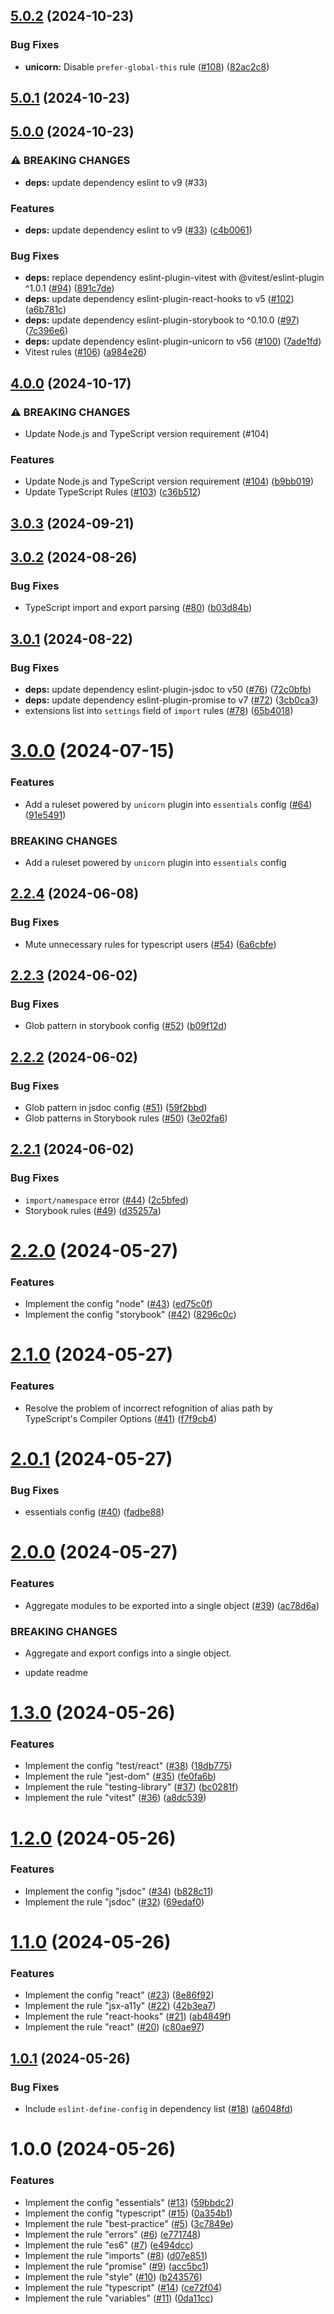 ## [5.0.2](https://github.com/wakamsha/eslint-config/compare/v5.0.1...v5.0.2) (2024-10-23)

### Bug Fixes

* **unicorn:** Disable `prefer-global-this` rule ([#108](https://github.com/wakamsha/eslint-config/issues/108)) ([82ac2c8](https://github.com/wakamsha/eslint-config/commit/82ac2c80a3f4c8b1e353b2500db0b3aa3153c7bd))

## [5.0.1](https://github.com/wakamsha/eslint-config/compare/v5.0.0...v5.0.1) (2024-10-23)

## [5.0.0](https://github.com/wakamsha/eslint-config/compare/v4.0.0...v5.0.0) (2024-10-23)

### ⚠ BREAKING CHANGES

* **deps:** update dependency eslint to v9 (#33)

### Features

* **deps:** update dependency eslint to v9 ([#33](https://github.com/wakamsha/eslint-config/issues/33)) ([c4b0061](https://github.com/wakamsha/eslint-config/commit/c4b00610ab911bd49a74eab59a925db61790d11c))

### Bug Fixes

* **deps:** replace dependency eslint-plugin-vitest with @vitest/eslint-plugin ^1.0.1 ([#94](https://github.com/wakamsha/eslint-config/issues/94)) ([891c7de](https://github.com/wakamsha/eslint-config/commit/891c7de568973e6ed648d9da710520bca946661b))
* **deps:** update dependency eslint-plugin-react-hooks to v5 ([#102](https://github.com/wakamsha/eslint-config/issues/102)) ([a6b781c](https://github.com/wakamsha/eslint-config/commit/a6b781c56c4301b0598a8c76db0b48e9aa3b7c10))
* **deps:** update dependency eslint-plugin-storybook to ^0.10.0 ([#97](https://github.com/wakamsha/eslint-config/issues/97)) ([7c396e6](https://github.com/wakamsha/eslint-config/commit/7c396e63442e817a1f7e0d4a2299dedcaf6d657e))
* **deps:** update dependency eslint-plugin-unicorn to v56 ([#100](https://github.com/wakamsha/eslint-config/issues/100)) ([7ade1fd](https://github.com/wakamsha/eslint-config/commit/7ade1fd56522ab910ca0a5572ad280ca56461614))
* Vitest rules ([#106](https://github.com/wakamsha/eslint-config/issues/106)) ([a984e26](https://github.com/wakamsha/eslint-config/commit/a984e264852339c25d6eee7d6d48e6523262e9b3))

## [4.0.0](https://github.com/wakamsha/eslint-config/compare/v3.0.3...v4.0.0) (2024-10-17)

### ⚠ BREAKING CHANGES

* Update Node.js and TypeScript version requirement (#104)

### Features

* Update Node.js and TypeScript version requirement ([#104](https://github.com/wakamsha/eslint-config/issues/104)) ([b9bb019](https://github.com/wakamsha/eslint-config/commit/b9bb019e4a457c683c5d969c429ffe7d6e57c031))
* Update TypeScript Rules ([#103](https://github.com/wakamsha/eslint-config/issues/103)) ([c36b512](https://github.com/wakamsha/eslint-config/commit/c36b51242d3bb007c7da7c62340ed93991653a6c))

## [3.0.3](https://github.com/wakamsha/eslint-config/compare/v3.0.2...v3.0.3) (2024-09-21)

## [3.0.2](https://github.com/wakamsha/eslint-config/compare/v3.0.1...v3.0.2) (2024-08-26)


### Bug Fixes

* TypeScript import and export parsing ([#80](https://github.com/wakamsha/eslint-config/issues/80)) ([b03d84b](https://github.com/wakamsha/eslint-config/commit/b03d84bd95197b01b261aba61607a2c44ffb8111))

## [3.0.1](https://github.com/wakamsha/eslint-config/compare/v3.0.0...v3.0.1) (2024-08-22)


### Bug Fixes

* **deps:** update dependency eslint-plugin-jsdoc to v50 ([#76](https://github.com/wakamsha/eslint-config/issues/76)) ([72c0bfb](https://github.com/wakamsha/eslint-config/commit/72c0bfb43d020854b648197d0f352ce43fc5b104))
* **deps:** update dependency eslint-plugin-promise to v7 ([#72](https://github.com/wakamsha/eslint-config/issues/72)) ([3cb0ca3](https://github.com/wakamsha/eslint-config/commit/3cb0ca3abdf4bcf422f1994b452ddd59d203d547))
* extensions list into `settings` field of `import` rules ([#78](https://github.com/wakamsha/eslint-config/issues/78)) ([65b4018](https://github.com/wakamsha/eslint-config/commit/65b40182430bf1a6b93759d4b3bc91f40a705763))

# [3.0.0](https://github.com/wakamsha/eslint-config/compare/v2.2.4...v3.0.0) (2024-07-15)


### Features

* Add a ruleset powered by `unicorn` plugin into `essentials` config ([#64](https://github.com/wakamsha/eslint-config/issues/64)) ([91e5491](https://github.com/wakamsha/eslint-config/commit/91e54919f82b629d4b23b78bdb365335819dc1b8))


### BREAKING CHANGES

* Add a ruleset powered by `unicorn` plugin into `essentials` config

## [2.2.4](https://github.com/wakamsha/eslint-config/compare/v2.2.3...v2.2.4) (2024-06-08)


### Bug Fixes

* Mute unnecessary rules for typescript users ([#54](https://github.com/wakamsha/eslint-config/issues/54)) ([6a6cbfe](https://github.com/wakamsha/eslint-config/commit/6a6cbfe8e87bdcbd36099dbf0ebcbeccc291c67f))

## [2.2.3](https://github.com/wakamsha/eslint-config/compare/v2.2.2...v2.2.3) (2024-06-02)


### Bug Fixes

* Glob pattern in storybook config ([#52](https://github.com/wakamsha/eslint-config/issues/52)) ([b09f12d](https://github.com/wakamsha/eslint-config/commit/b09f12de9ded83f02a074a2467403d55540c2889))

## [2.2.2](https://github.com/wakamsha/eslint-config/compare/v2.2.1...v2.2.2) (2024-06-02)


### Bug Fixes

* Glob pattern in jsdoc config ([#51](https://github.com/wakamsha/eslint-config/issues/51)) ([59f2bbd](https://github.com/wakamsha/eslint-config/commit/59f2bbd26064680886695143b73532a072e49961))
* Glob patterns in Storybook rules ([#50](https://github.com/wakamsha/eslint-config/issues/50)) ([3e02fa6](https://github.com/wakamsha/eslint-config/commit/3e02fa69e85810b46a892bce5210e19f8f70ae43))

## [2.2.1](https://github.com/wakamsha/eslint-config/compare/v2.2.0...v2.2.1) (2024-06-02)


### Bug Fixes

* `import/namespace` error ([#44](https://github.com/wakamsha/eslint-config/issues/44)) ([2c5bfed](https://github.com/wakamsha/eslint-config/commit/2c5bfed4735697e493a5f79890e344d55963ac0c))
* Storybook rules ([#49](https://github.com/wakamsha/eslint-config/issues/49)) ([d35257a](https://github.com/wakamsha/eslint-config/commit/d35257ae47b6596b52a54101753622ff442b52be))

# [2.2.0](https://github.com/wakamsha/eslint-config/compare/v2.1.0...v2.2.0) (2024-05-27)


### Features

* Implement the config "node" ([#43](https://github.com/wakamsha/eslint-config/issues/43)) ([ed75c0f](https://github.com/wakamsha/eslint-config/commit/ed75c0fe0da0973d524af91530665e5568d111f5))
* Implement the config "storybook" ([#42](https://github.com/wakamsha/eslint-config/issues/42)) ([8296c0c](https://github.com/wakamsha/eslint-config/commit/8296c0cd8ff47386afe17497f0c43ac3c904feb7))

# [2.1.0](https://github.com/wakamsha/eslint-config/compare/v2.0.1...v2.1.0) (2024-05-27)


### Features

* Resolve the problem of incorrect refognition of alias path by TypeScript's Compiler Options ([#41](https://github.com/wakamsha/eslint-config/issues/41)) ([f7f9cb4](https://github.com/wakamsha/eslint-config/commit/f7f9cb42d2c664671b40969812e7ad93ccc82c32))

# [2.0.1](https://github.com/wakamsha/eslint-config/compare/v2.0.0...v2.0.1) (2024-05-27)

### Bug Fixes

- essentials config ([#40](https://github.com/wakamsha/eslint-config/issues/40)) ([fadbe88](https://github.com/wakamsha/eslint-config/commit/fadbe88c30c6e2a6027dd694e732252644c3629f))

# [2.0.0](https://github.com/wakamsha/eslint-config/compare/v1.3.0...v2.0.0) (2024-05-27)

### Features

- Aggregate modules to be exported into a single object ([#39](https://github.com/wakamsha/eslint-config/issues/39)) ([ac78d6a](https://github.com/wakamsha/eslint-config/commit/ac78d6a6851908ee51a65aa3660e42c25b3139b4))

### BREAKING CHANGES

- Aggregate and export configs into a single object.

- update readme

# [1.3.0](https://github.com/wakamsha/eslint-config/compare/v1.2.0...v1.3.0) (2024-05-26)

### Features

- Implement the config "test/react" ([#38](https://github.com/wakamsha/eslint-config/issues/38)) ([18db775](https://github.com/wakamsha/eslint-config/commit/18db77579ab0f2f639d9ee38eb7d9061ccfde49c))
- Implement the rule "jest-dom" ([#35](https://github.com/wakamsha/eslint-config/issues/35)) ([fe0fa6b](https://github.com/wakamsha/eslint-config/commit/fe0fa6ba836c5f7192dd7ad7efa582a85e643931))
- Implement the rule "testing-library" ([#37](https://github.com/wakamsha/eslint-config/issues/37)) ([bc0281f](https://github.com/wakamsha/eslint-config/commit/bc0281f5ada40a3cf9890749ab3df3826a1e5e2b))
- Implement the rule "vitest" ([#36](https://github.com/wakamsha/eslint-config/issues/36)) ([a8dc539](https://github.com/wakamsha/eslint-config/commit/a8dc539fac8d46b604ad67347d7af0ce3f38ff94))

# [1.2.0](https://github.com/wakamsha/eslint-config/compare/v1.1.0...v1.2.0) (2024-05-26)

### Features

- Implement the config "jsdoc" ([#34](https://github.com/wakamsha/eslint-config/issues/34)) ([b828c11](https://github.com/wakamsha/eslint-config/commit/b828c1198cbf5e5eda5c7cafae364adab9cc0bed))
- Implement the rule "jsdoc" ([#32](https://github.com/wakamsha/eslint-config/issues/32)) ([69edaf0](https://github.com/wakamsha/eslint-config/commit/69edaf00e6eed3489aa407f7fe17defd53b1f1a9))

# [1.1.0](https://github.com/wakamsha/eslint-config/compare/v1.0.1...v1.1.0) (2024-05-26)

### Features

- Implement the config "react" ([#23](https://github.com/wakamsha/eslint-config/issues/23)) ([8e86f92](https://github.com/wakamsha/eslint-config/commit/8e86f92ef4af74a39b27bf47ce743691ea1afba4))
- Implement the rule "jsx-a11y" ([#22](https://github.com/wakamsha/eslint-config/issues/22)) ([42b3ea7](https://github.com/wakamsha/eslint-config/commit/42b3ea7f5247343584a1a058a9e9c086a563c52c))
- Implement the rule "react-hooks" ([#21](https://github.com/wakamsha/eslint-config/issues/21)) ([ab4849f](https://github.com/wakamsha/eslint-config/commit/ab4849f60768d7257722d700eba393d244221d5c))
- Implement the rule "react" ([#20](https://github.com/wakamsha/eslint-config/issues/20)) ([c80ae97](https://github.com/wakamsha/eslint-config/commit/c80ae97b9bdffb0fc336823ca184b59d9862d170))

## [1.0.1](https://github.com/wakamsha/eslint-config/compare/v1.0.0...v1.0.1) (2024-05-26)

### Bug Fixes

- Include `eslint-define-config` in dependency list ([#18](https://github.com/wakamsha/eslint-config/issues/18)) ([a6048fd](https://github.com/wakamsha/eslint-config/commit/a6048fd582daec6765226587bf64992e7a85736a))

# 1.0.0 (2024-05-26)

### Features

- Implement the config "essentials" ([#13](https://github.com/wakamsha/eslint-config/issues/13)) ([59bbdc2](https://github.com/wakamsha/eslint-config/commit/59bbdc235f42408984fd00c440504c6b87cad152))
- Implement the config "typescript" ([#15](https://github.com/wakamsha/eslint-config/issues/15)) ([0a354b1](https://github.com/wakamsha/eslint-config/commit/0a354b18edc40292a3b5f2c375f5a7adcb4d9044))
- Implement the rule "best-practice" ([#5](https://github.com/wakamsha/eslint-config/issues/5)) ([3c7849e](https://github.com/wakamsha/eslint-config/commit/3c7849ece949af913ea8b87e7cca0a5fd45ba9ab))
- Implement the rule "errors" ([#6](https://github.com/wakamsha/eslint-config/issues/6)) ([e771748](https://github.com/wakamsha/eslint-config/commit/e771748fe3b9355bb3d574f31a1c5283a73039a5))
- Implement the rule "es6" ([#7](https://github.com/wakamsha/eslint-config/issues/7)) ([e494dcc](https://github.com/wakamsha/eslint-config/commit/e494dcc3789ba33d0eab45530fced7f162434f30))
- Implement the rule "imports" ([#8](https://github.com/wakamsha/eslint-config/issues/8)) ([d07e851](https://github.com/wakamsha/eslint-config/commit/d07e85143568df836738094a4607e6a07c9eccbb))
- Implement the rule "promise" ([#9](https://github.com/wakamsha/eslint-config/issues/9)) ([acc5bc1](https://github.com/wakamsha/eslint-config/commit/acc5bc19fda7d6f61ce04794b7a8cafa6be9b0cc))
- Implement the rule "style" ([#10](https://github.com/wakamsha/eslint-config/issues/10)) ([b243576](https://github.com/wakamsha/eslint-config/commit/b24357662bf3352e509c3cdfa021d1da1fde7594))
- Implement the rule "typescript" ([#14](https://github.com/wakamsha/eslint-config/issues/14)) ([ce72f04](https://github.com/wakamsha/eslint-config/commit/ce72f047d815f7b10f4af94779571b5b4746d70c))
- Implement the rule "variables" ([#11](https://github.com/wakamsha/eslint-config/issues/11)) ([0da11cc](https://github.com/wakamsha/eslint-config/commit/0da11cc35052b4ea57d41c00b70ed90a4cda674d))
